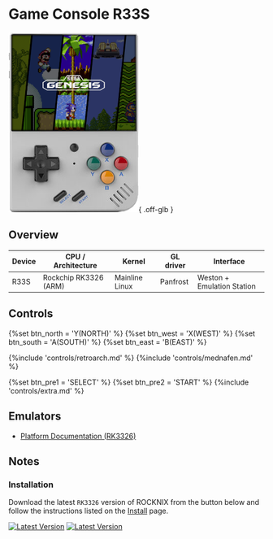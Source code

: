 # Game Console R33S

![](../../_inc/images/devices/unbranded-game-console-r33s.png){ .off-glb }

## Overview

| Device | CPU / Architecture | Kernel | GL driver | Interface |
| -- | -- | -- | -- | -- |
| R33S | Rockchip RK3326 (ARM) | Mainline Linux | Panfrost | Weston + Emulation Station |

## Controls

{%set btn_north = 'Y(NORTH)' %}
{%set btn_west = 'X(WEST)' %}
{%set btn_south = 'A(SOUTH)' %}
{%set btn_east = 'B(EAST)' %}

{%include 'controls/retroarch.md' %}
{%include 'controls/mednafen.md' %}

{%set btn_pre1 = 'SELECT' %}
{%set btn_pre2 = 'START' %}
{%include 'controls/extra.md' %}

## Emulators

- [Platform Documentation (RK3326)](https://github.com/ROCKNIX/distribution/blob/main/documentation/PER_DEVICE_DOCUMENTATION/RK3326)

## Notes

### Installation

Download the latest `RK3326` version of ROCKNIX from the button below and follow the instructions listed on the [Install](../../../play/install/) page.

[![Latest Version](https://img.shields.io/github/release/JustEnoughLinuxOS/distribution.svg?labelColor=111111&color=5998FF&label=Latest&style=flat#only-light)](https://github.com/ROCKNIX/distribution/releases/latest)
[![Latest Version](https://img.shields.io/github/release/JustEnoughLinuxOS/distribution.svg?labelColor=dddddd&color=5998FF&label=Latest&style=flat#only-dark)](https://github.com/ROCKNIX/distribution/releases/latest)
